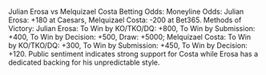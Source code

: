 Julian Erosa vs Melquizael Costa Betting Odds: Moneyline Odds: Julian Erosa: +180 at Caesars, Melquizael Costa: -200 at Bet365. Methods of Victory: Julian Erosa: To Win by KO/TKO/DQ: +800, To Win by Submission: +400, To Win by Decision: +500, Draw: +5000; Melquizael Costa: To Win by KO/TKO/DQ: +300, To Win by Submission: +450, To Win by Decision: +120. Public sentiment indicates strong support for Costa while Erosa has a dedicated backing for his unpredictable style.